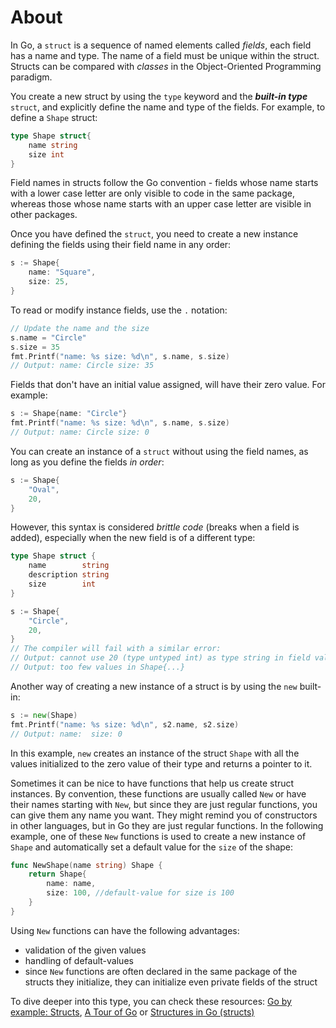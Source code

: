 # About

In Go, a `struct` is a sequence of named elements called _fields_, each field has a name and type. The name of a field must be unique within the struct.
Structs can be compared with _classes_ in the Object-Oriented Programming paradigm.

You create a new struct by using the `type` keyword and the **_built-in type_** `struct`, and explicitly define the name and type of the fields.
For example, to define a `Shape` struct:

```go
type Shape struct{
    name string
    size int
}
```

Field names in structs follow the Go convention - fields whose name starts with a lower case letter are only visible to code in the same package, whereas those whose name starts with an upper case letter are visible in other packages.

Once you have defined the `struct`, you need to create a new instance defining the fields using their field name
in any order:

```go
s := Shape{
    name: "Square",
    size: 25,
}
```

To read or modify instance fields, use the `.` notation:

```go
// Update the name and the size
s.name = "Circle"
s.size = 35
fmt.Printf("name: %s size: %d\n", s.name, s.size)
// Output: name: Circle size: 35
```

Fields that don't have an initial value assigned, will have their zero value. For example:

```go
s := Shape{name: "Circle"}
fmt.Printf("name: %s size: %d\n", s.name, s.size)
// Output: name: Circle size: 0
```

You can create an instance of a `struct` without using the field names, as long as you define the fields _in order_:

```go
s := Shape{
	"Oval",
	20,
}
```

However, this syntax is considered _brittle code_ (breaks when a field is added), especially when the new field
is of a different type:

```go
type Shape struct {
	name        string
	description string
	size        int
}

s := Shape{
    "Circle",
    20,
}
// The compiler will fail with a similar error:
// Output: cannot use 20 (type untyped int) as type string in field value
// Output: too few values in Shape{...}
```

Another way of creating a new instance of a struct is by using the `new` built-in: 

```go
s := new(Shape)
fmt.Printf("name: %s size: %d\n", s2.name, s2.size)
// Output: name:  size: 0
```

In this example, `new` creates an instance of the struct `Shape` with all the values initialized to the zero value of their type and returns a pointer to it.


Sometimes it can be nice to have functions that help us create struct instances. By convention, these functions are usually called `New` or have their names starting with `New`, but since they are just regular functions, you can give them any name you want. They might remind you of constructors in other languages, but in Go they are just regular functions.
In the following example, one of these `New` functions is used to create a new instance of `Shape` and automatically set a default value for the `size` of the shape:

```go
func NewShape(name string) Shape {
	return Shape{
		name: name,
		size: 100, //default-value for size is 100
	}
}
```

Using `New` functions can have the following advantages:
* validation of the given values
* handling of default-values
* since `New` functions are often declared in the same package of the structs they initialize, they can initialize even private fields of the struct

To dive deeper into this type, you can check these resources: [Go by example: Structs], [A Tour of Go] or [Structures in Go (structs)]

[go by example: structs]: https://gobyexample.com/structs
[structures in go (structs)]: https://medium.com/rungo/structures-in-go-76377cc106a2
[a tour of go]: https://tour.golang.org/moretypes/2
